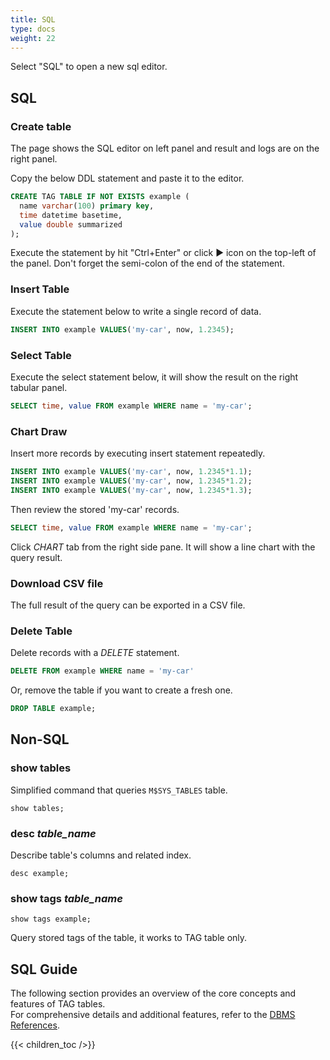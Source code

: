 ```yaml
---
title: SQL
type: docs
weight: 22
---
```


Select "SQL" to open a new sql editor.

## SQL

### Create table

The page shows the SQL editor on left panel and result and logs are on the right panel.

Copy the below DDL statement and paste it to the editor.

```sql
CREATE TAG TABLE IF NOT EXISTS example (
  name varchar(100) primary key,
  time datetime basetime,
  value double summarized
);
```

Execute the statement by hit "Ctrl+Enter" or click ▶︎ icon on the top-left of the panel. Don't forget the semi-colon of the end of the statement.

### Insert Table

Execute the statement below to write a single record of data.

```sql
INSERT INTO example VALUES('my-car', now, 1.2345);
```

### Select Table

Execute the select statement below, it will show the result on the right tabular panel.

```sql
SELECT time, value FROM example WHERE name = 'my-car';
```

### Chart Draw

Insert more records by executing insert statement repeatedly.

```sql
INSERT INTO example VALUES('my-car', now, 1.2345*1.1);
INSERT INTO example VALUES('my-car', now, 1.2345*1.2);
INSERT INTO example VALUES('my-car', now, 1.2345*1.3);
```

Then review the stored 'my-car' records.

```sql
SELECT time, value FROM example WHERE name = 'my-car';
```

Click *CHART* tab from the right side pane. It will show a line chart with the query result.

### Download CSV file

The full result of the query can be exported in a CSV file.

### Delete Table

Delete records with a *DELETE* statement.

```sql
DELETE FROM example WHERE name = 'my-car'
```

Or, remove the table if you want to create a fresh one.

```sql
DROP TABLE example;
```

## Non-SQL

### show tables

Simplified command that queries `M$SYS_TABLES` table.

```
show tables;
```

### desc _table_name_

Describe table's columns and related index.

```
desc example;
```

### show tags _table_name_

```
show tags example;
```

Query stored tags of the table, it works to TAG table only.

## SQL Guide

The following section provides an overview of the core concepts and features of TAG tables.  
For comprehensive details and additional features, refer to the [DBMS References](https://docs.machbase.com/dbms/).

{{< children_toc />}}
